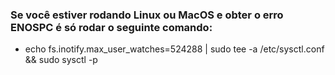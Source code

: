 ### Se você estiver rodando Linux ou MacOS e obter o erro ENOSPC é só rodar o seguinte comando:
 * echo fs.inotify.max_user_watches=524288 | sudo tee -a /etc/sysctl.conf && sudo sysctl -p
